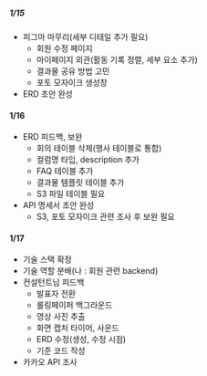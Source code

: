 ##### 1/15
- 피그마 마무리(세부 디테일 추가 필요)
    - 회원 수정 페이지
    - 마이페이지 외관(활동 기록 정렬, 세부 요소 추가) 
    - 결과물 공유 방법 고민
    - 포토 모자이크 생성창
- ERD 초안 완성

#### 1/16
- ERD 피드백, 보완
    - 회의 테이블 삭제(행사 테이블로 통합)
    - 컬럼명 타입, description 추가
    - FAQ 테이블 추가
    - 결과물 템플릿 테이블 추가
    - S3 파일 테이블 필요
- API 명세서 초안 완성
    - S3, 포토 모자이크 관련 조사 후 보완 필요

#### 1/17
- 기술 스택 확정
- 기술 역할 분배(나 : 회원 관련 backend)
- 컨설턴트님 피드백
    - 발표자 전환
    - 롤링페이퍼 백그라운드
    - 영상 사진 추출
    - 화면 캡처 타이머, 사운드
    - ERD 수정(생성, 수정 시점)
    - 기준 코드 작성
- 카카오 API 조사